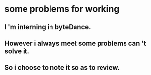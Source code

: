 # some problems for working
## I 'm interning in byteDance. 
## However i always meet some problems can 't solve it.
## So i choose to note it so as to review. 
